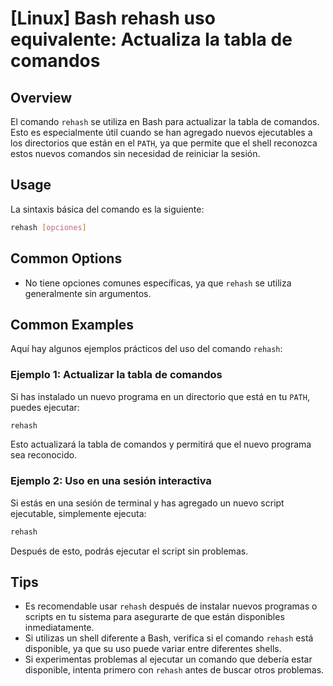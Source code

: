 # [Linux] Bash rehash uso equivalente: Actualiza la tabla de comandos

## Overview
El comando `rehash` se utiliza en Bash para actualizar la tabla de comandos. Esto es especialmente útil cuando se han agregado nuevos ejecutables a los directorios que están en el `PATH`, ya que permite que el shell reconozca estos nuevos comandos sin necesidad de reiniciar la sesión.

## Usage
La sintaxis básica del comando es la siguiente:

```bash
rehash [opciones]
```

## Common Options
- No tiene opciones comunes específicas, ya que `rehash` se utiliza generalmente sin argumentos.

## Common Examples
Aquí hay algunos ejemplos prácticos del uso del comando `rehash`:

### Ejemplo 1: Actualizar la tabla de comandos
Si has instalado un nuevo programa en un directorio que está en tu `PATH`, puedes ejecutar:

```bash
rehash
```

Esto actualizará la tabla de comandos y permitirá que el nuevo programa sea reconocido.

### Ejemplo 2: Uso en una sesión interactiva
Si estás en una sesión de terminal y has agregado un nuevo script ejecutable, simplemente ejecuta:

```bash
rehash
```

Después de esto, podrás ejecutar el script sin problemas.

## Tips
- Es recomendable usar `rehash` después de instalar nuevos programas o scripts en tu sistema para asegurarte de que están disponibles inmediatamente.
- Si utilizas un shell diferente a Bash, verifica si el comando `rehash` está disponible, ya que su uso puede variar entre diferentes shells.
- Si experimentas problemas al ejecutar un comando que debería estar disponible, intenta primero con `rehash` antes de buscar otros problemas.
